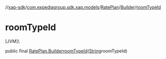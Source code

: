 //[xap-sdk](../../../../index.md)/[com.expediagroup.sdk.xap.models](../../index.md)/[RatePlan](../index.md)/[Builder](index.md)/[roomTypeId](room-type-id.md)

# roomTypeId

[JVM]\

public final [RatePlan.Builder](index.md)[roomTypeId](room-type-id.md)([String](https://docs.oracle.com/javase/8/docs/api/java/lang/String.html)roomTypeId)
